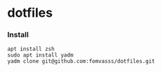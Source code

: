 # dotfiles

### Install

```
apt install zsh
sudo apt install yadm
yadm clone git@github.com:fomvasss/dotfiles.git
```
